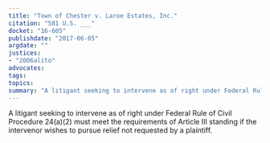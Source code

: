 ```yaml
---
title: "Town of Chester v. Laroe Estates, Inc."
citation: "581 U.S. ___"
docket: "16-605"
publishdate: "2017-06-05"
argdate: ""
justices:
- "2006alito"
advocates:
tags:
topics:
summary: "A litigant seeking to intervene as of right under Federal Rule of Civil Procedure 24(a)(2) must meet the requirements of Article III standing if the intervenor wishes to pursue relief not requested by a plaintiff."
---
```

A litigant seeking to intervene as of right under Federal Rule of Civil Procedure 24(a)(2) must meet the requirements of Article III standing if the intervenor wishes to pursue relief not requested by a plaintiff.


